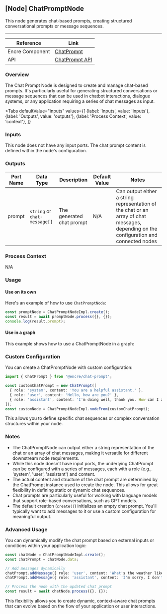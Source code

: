 ## [Node] ChatPromptNode

This node generates chat-based prompts, creating structured conversational prompts or message sequences.

---

| Reference | Link |
| --- | --- |
| Encre Component | [ChatPrompt]() |
| API | [ChatPrompt API]() |

### Overview

The Chat Prompt Node is designed to create and manage chat-based prompts. It's particularly useful for generating structured conversations or message sequences that can be used in chatbot interactions, dialogue systems, or any application requiring a series of chat messages as input.

<Tabs
  defaultValue="inputs"
  values={[
    {label: 'Inputs', value: 'inputs'},
    {label: 'Outputs', value: 'outputs'},
    {label: 'Process Context', value: 'context'},
  ]}
>

<TabItem value="inputs">

### Inputs

This node does not have any input ports. The chat prompt content is defined within the node's configuration.

</TabItem>

<TabItem value="outputs">

### Outputs

| Port Name | Data Type | Description | Default Value | Notes |
| --- | --- | --- | --- | --- |
| prompt | `string` or `chat-message[]` | The generated chat prompt | N/A | Can output either a string representation of the chat or an array of chat messages, depending on the configuration and connected nodes |

</TabItem>

<TabItem value="context">

### Process Context

N/A

</TabItem>

</Tabs>

### Usage

#### Use on its own

Here's an example of how to use `ChatPromptNode`:

```typescript
const promptNode = ChatPromptNodeImpl.create();
const result = await promptNode.process({}, {});
console.log(result.prompt);
```

#### Use in a graph

This example shows how to use a ChatPromptNode in a graph:

<!-- ```typescript
import { ChatPromptNodeImpl } from '@encre/chat-prompt';
import { Graph } from '@encre/graph';

const graph = new Graph();

const promptNode = graph.addNode(ChatPromptNodeImpl.create());
const processingNode = graph.addNode(/* Some other node that uses the chat prompt */);

graph.connect(promptNode, 'prompt', processingNode, 'input');

consst result = await graph.process({});
``` -->

### Custom Configuration

You can create a ChatPromptNode with custom configuration:

```typescript
import { ChatPrompt } from '@encre/chat-prompt';

const customChatPrompt = new ChatPrompt([
  { role: 'system', content: 'You are a helpful assistant.' },
  { role: 'user', content: 'Hello, how are you?' },
  { role: 'assistant', content: 'I'm doing well, thank you. How can I assist you today?' }
]);
const customNode = ChatPromptNodeImpl.nodeFrom(customChatPrompt);
```

This allows you to define specific chat sequences or complex conversation structures within your node.

### Notes

- The ChatPromptNode can output either a string representation of the chat or an array of chat messages, making it versatile for different downstream node requirements.
- While this node doesn't have input ports, the underlying ChatPrompt can be configured with a series of messages, each with a role (e.g., 'system', 'user', 'assistant') and content.
- The actual content and structure of the chat prompt are determined by the ChatPrompt instance used to create the node. This allows for great flexibility in defining static or dynamic chat sequences.
- Chat prompts are particularly useful for working with language models that support role-based conversations, such as GPT models.
- The default creation (`create()`) initializes an empty chat prompt. You'll typically want to add messages to it or use a custom configuration for meaningful output.

### Advanced Usage

You can dynamically modify the chat prompt based on external inputs or conditions within your application logic:

```typescript
const chatNode = ChatPromptNodeImpl.create();
const chatPrompt = chatNode.data;

// Add messages dynamically
chatPrompt.addMessage({ role: 'user', content: 'What's the weather like today?' });
chatPrompt.addMessage({ role: 'assistant', content: 'I'm sorry, I don't have real-time weather information. Would you like me to explain how to check the weather?' });

// Process the node with the updated chat prompt
const result = await chatNode.process({}, {});
```

This flexibility allows you to create dynamic, context-aware chat prompts that can evolve based on the flow of your application or user interactions.
